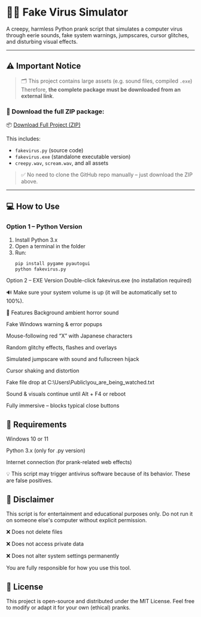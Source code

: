 # 🧟‍♂️ Fake Virus Simulator

A creepy, harmless Python prank script that simulates a computer virus through eerie sounds, fake system warnings, jumpscares, cursor glitches, and disturbing visual effects.

---

## ⚠️ Important Notice

> 🗂️ This project contains large assets (e.g. sound files, compiled `.exe`)  
> Therefore, **the complete package must be downloaded from an external link**.

### 🔗 Download the full ZIP package:  
📦 [Download Full Project (ZIP)](https://example.com/fakevirus-full.zip)

This includes:
- `fakevirus.py` (source code)
- `fakevirus.exe` (standalone executable version)
- `creepy.wav`, `scream.wav`, and all assets

> ✅ No need to clone the GitHub repo manually – just download the ZIP above.

---

## 💻 How to Use

### Option 1 – Python Version
1. Install Python 3.x
2. Open a terminal in the folder
3. Run:
   ```bash
   pip install pygame pyautogui
   python fakevirus.py
Option 2 – EXE Version
Double-click fakevirus.exe
(no installation required)

🔊 Make sure your system volume is up (it will be automatically set to 100%).

🎃 Features
Background ambient horror sound

Fake Windows warning & error popups

Mouse-following red “X” with Japanese characters

Random glitchy effects, flashes and overlays

Simulated jumpscare with sound and fullscreen hijack

Cursor shaking and distortion

Fake file drop at C:\Users\Public\you_are_being_watched.txt

Sound & visuals continue until Alt + F4 or reboot

Fully immersive – blocks typical close buttons

## 📌 Requirements
Windows 10 or 11

Python 3.x (only for .py version)

Internet connection (for prank-related web effects)

💡 This script may trigger antivirus software because of its behavior. These are false positives.

## 🧠 Disclaimer
This script is for entertainment and educational purposes only.
Do not run it on someone else's computer without explicit permission.

❌ Does not delete files

❌ Does not access private data

❌ Does not alter system settings permanently

You are fully responsible for how you use this tool.

## 📜 License
This project is open-source and distributed under the MIT License.
Feel free to modify or adapt it for your own (ethical) pranks.
